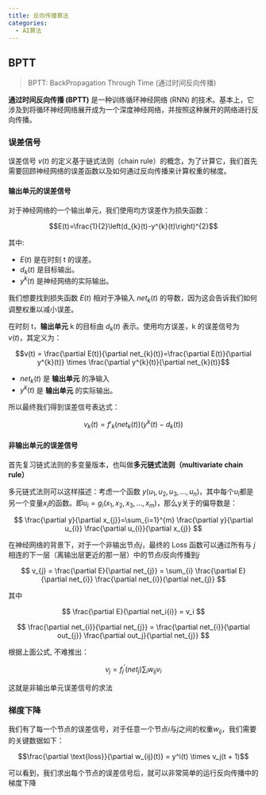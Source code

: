 ```yaml
---
title: 反向传播算法
categories:
  - AI算法
---
```

## BPTT

> BPTT: BackPropagation Through Time (通过时间反向传播)

**通过时间反向传播 (BPTT)** 是一种训练循环神经网络 (RNN) 的技术。基本上，它涉及到将循环神经网络展开成为一个深度神经网络，并按照这种展开的网络进行反向传播。

### 误差信号


误差信号 $v(t)$ 的定义基于链式法则（chain rule）的概念，为了计算它，我们首先需要回顾神经网络的误差函数以及如何通过反向传播来计算权重的梯度。

#### 输出单元的误差信号

对于神经网络的一个输出单元，我们使用均方误差作为损失函数：

$$E(t)=\frac{1}{2}\left(d_{k}(t)-y^{k}(t)\right)^{2}$$

其中:
- $E(t)$ 是在时刻 t 的误差。
- $d_{k}(t)$ 是目标输出。
- $y^k(t)$ 是神经网络的实际输出。

我们想要找到损失函数 $E(t)$ 相对于净输入 $net_k(t)$ 的导数，因为这会告诉我们如何调整权重以减小误差。

在时刻 t，**输出单元** k 的目标由 $d_k(t)$ 表示。使用均方误差，k 的误差信号为 $v(t)$，其定义为：

$$v(t) = \frac{\partial E(t)}{\partial net_{k}(t)}=\frac{\partial E(t)}{\partial y^{k}(t)} \times \frac{\partial y^{k}(t)}{\partial net_{k}(t)}$$

- $net_{k}(t)$ 是 **输出单元** 的净输入
- $y^k(t)$ 是 **输出单元** 的实际输出。

所以最终我们得到误差信号表达式：

$$v_k(t) = f'_k(net_k(t))(y^k(t)-d_k(t))$$

#### 非输出单元的误差信号

首先复习链式法则的多变量版本，也叫做**多元链式法则（multivariate chain rule）**

多元链式法则可以这样描述：考虑一个函数 $y(u_1, u_2, u_3, ..., u_n)$，其中每个$u_i$都是另一个变量$x_i$的函数。即$u_i = g_i(x_1, x_2, x_3, ..., x_m)$，那么y关于的偏导数是：

$$
\frac{\partial y}{\partial x_{j}}=\sum_{i=1}^{m} \frac{\partial y}{\partial u_{i}} \frac{\partial u_{i}}{\partial x_{j}}
$$

在神经网络的背景下，对于一个非输出节点$j$，最终的 Loss 函数可以通过所有与 $j$ 相连的下一层（离输出层更近的那一层）中的节点$i$反向传播到$j$


$$
    v_{j} = \frac{\partial E}{\partial net_{j}} = \sum_{i} \frac{\partial E}{\partial net_{i}} \frac{\partial net_{i}}{\partial net_{j}}
$$

其中

$$
    \frac{\partial E}{\partial net_i{i}} = v_i 
$$


$$
    \frac{\partial net_{i}}{\partial net_{j}} = \frac{\partial net_{i}}{\partial out_{j}} \frac{\partial out_j}{\partial net_{j}}
$$

根据上面公式, 不难推出：


$$v_{j}=f_{j}^{\prime}\left(net_{j}\right) \sum_{i} w_{i j} v_{i}$$

这就是非输出单元误差信号的求法

### 梯度下降

我们有了每一个节点的误差信号，对于任意一个节点$i$与$j$之间的权重$w_{ij}$，我们需要的关键数据如下：

$$\frac{\partial \text{loss}}{\partial w_{ij}(t)} = y^i(t) \times v_j(t + 1)$$

可以看到，我们求出每个节点的误差信号后，就可以非常简单的运行反向传播中的梯度下降
